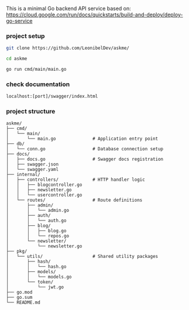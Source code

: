 This is a minimal Go backend API service based on: https://cloud.google.com/run/docs/quickstarts/build-and-deploy/deploy-go-service

### project setup
```bash
git clone https://github.com/LeonibelDev/askme/
```

```bash
cd askme
```

```bash
go run cmd/main/main.go 
```

### check documentation
```bash
localhost:[port]/swagger/index.html
```

### project structure
```
askme/
├── cmd/
│   └── main/
│       └── main.go              # Application entry point
├── db/
│   └── conn.go                  # Database connection setup
├── docs/
│   ├── docs.go                  # Swagger docs registration
│   ├── swagger.json
│   └── swagger.yaml
├── internal/
│   ├── controllers/             # HTTP handler logic
│   │   ├── blogcontroller.go
│   │   ├── newsletter.go
│   │   └── usercontroller.go
│   └── routes/                  # Route definitions
│       ├── admin/
│       │   └── admin.go
│       ├── auth/
│       │   └── auth.go
│       ├── blog/
│       │   ├── blog.go
│       │   └── repos.go
│       └── newsletter/
│           └── newsletter.go
├── pkg/
│   └── utils/                   # Shared utility packages
│       ├── hash/
│       │   └── hash.go
│       ├── models/
│       │   └── models.go
│       └── token/
│           └── jwt.go
├── go.mod
├── go.sum
└── README.md
```
